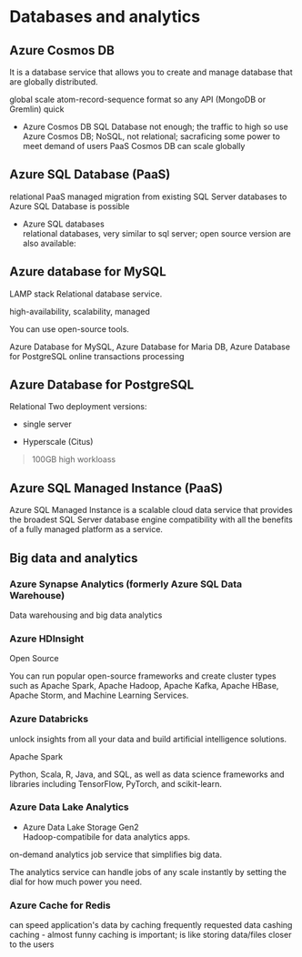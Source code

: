 # Databases and analytics

## Azure Cosmos DB
It is a database service that allows you to create and manage database that are globally distributed. 

global
scale
atom-record-sequence format so any API (MongoDB or Gremlin)
quick

- Azure Cosmos DB
SQL Database not enough; the traffic to high so use Azure Cosmos DB; NoSQL, not relational; sacraficing some power to meet demand of users
PaaS
Cosmos DB can scale globally

## Azure SQL Database (PaaS)
relational
PaaS
managed
migration from existing SQL Server databases to Azure SQL Database is possible

- Azure SQL databases  
relational databases, very similar to sql server; open source version are also available:

## Azure database for MySQL
LAMP stack
Relational database service.

high-availability, scalability, managed

You can use open-source tools.

Azure Database for MySQL, Azure Database for Maria DB, Azure Database for PostgreSQL online transactions processing


## Azure Database for PostgreSQL
Relational
Two deployment versions:
- single server

- Hyperscale (Citus)
> 100GB
high workloass


## Azure SQL Managed Instance (PaaS)
Azure SQL Managed Instance is a scalable cloud data service that provides the broadest SQL Server database engine compatibility with all the benefits of a fully managed platform as a service.

## Big data and analytics

### Azure Synapse Analytics (formerly Azure SQL Data Warehouse)
Data warehousing and big data analytics

### Azure HDInsight 
Open Source 

You can run popular open-source frameworks and create cluster types such as Apache Spark, Apache Hadoop, Apache Kafka, Apache HBase, Apache Storm, and Machine Learning Services. 

### Azure Databricks
unlock insights from all your data and build artificial intelligence solutions.

Apache Spark 

Python, Scala, R, Java, and SQL, as well as data science frameworks and libraries including TensorFlow, PyTorch, and scikit-learn.

### Azure Data Lake Analytics
- Azure Data Lake Storage Gen2  
Hadoop-compatibile for data analytics apps.

on-demand analytics job service that simplifies big data.

The analytics service can handle jobs of any scale instantly by setting the dial for how much power you need.

### Azure Cache for Redis  
can speed application's data by 
caching frequently requested data
cashing caching - almost funny
caching is important; is like storing data/files closer to the users
